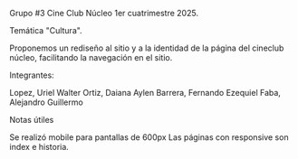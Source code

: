 Grupo #3 Cine Club Núcleo 1er cuatrimestre 2025.

Temática "Cultura".

Proponemos un rediseño al sitio y a la identidad de la página del cineclub núcleo, facilitando la navegación en el sitio.  

Integrantes:

Lopez, Uriel Walter
Ortiz, Daiana Aylen
Barrera, Fernando Ezequiel
Faba, Alejandro Guillermo

Notas útiles

Se realizó mobile para pantallas de 600px
Las páginas con responsive son index e historia.
